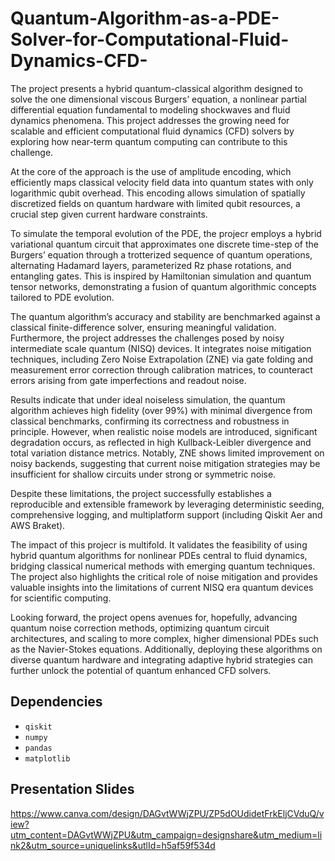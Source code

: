 # Quantum-Algorithm-as-a-PDE-Solver-for-Computational-Fluid-Dynamics-CFD-

The project presents a hybrid quantum-classical algorithm designed to solve the one dimensional viscous Burgers’ equation, a nonlinear partial differential equation fundamental to modeling shockwaves and fluid dynamics phenomena. This project addresses the growing need for scalable and efficient computational fluid dynamics (CFD) solvers by exploring how near-term quantum computing can contribute to this challenge.

At the core of the approach is the use of amplitude encoding, which efficiently maps classical velocity field data into quantum states with only logarithmic qubit overhead. This encoding allows simulation of spatially discretized fields on quantum hardware with limited qubit resources, a crucial step given current hardware constraints.

To simulate the temporal evolution of the PDE, the projecr employs a hybrid variational quantum circuit that approximates one discrete time-step of the Burgers’ equation through a trotterized sequence of quantum operations, alternating Hadamard layers, parameterized Rz phase rotations, and entangling gates. This is inspired by Hamiltonian simulation and quantum tensor networks, demonstrating a fusion of quantum algorithmic concepts tailored to PDE evolution.

The quantum algorithm’s accuracy and stability are benchmarked against a classical finite-difference solver, ensuring meaningful validation. Furthermore, the project addresses the challenges posed by noisy intermediate scale quantum (NISQ) devices. It integrates noise mitigation techniques,  including Zero Noise Extrapolation (ZNE) via gate folding and measurement error correction through calibration matrices, to counteract errors arising from gate imperfections and readout noise.

Results indicate that under ideal noiseless simulation, the quantum algorithm achieves high fidelity (over 99%) with minimal divergence from classical benchmarks, confirming its correctness and robustness in principle. However, when realistic noise models are introduced, significant degradation occurs, as reflected in high Kullback-Leibler divergence and total variation distance metrics. Notably, ZNE shows limited improvement on noisy backends, suggesting that current noise mitigation strategies may be insufficient for shallow circuits under strong or symmetric noise.

Despite these limitations, the project successfully establishes a reproducible and extensible framework by leveraging deterministic seeding, comprehensive logging, and multiplatform support (including Qiskit Aer and AWS Braket). 

The impact of this projecr is multifold. It validates the feasibility of using hybrid quantum algorithms for nonlinear PDEs central to fluid dynamics, bridging classical numerical methods with emerging quantum techniques. The project also highlights the critical role of noise mitigation and provides valuable insights into the limitations of current NISQ era quantum devices for scientific computing.

Looking forward, the project opens avenues for, hopefully, advancing quantum noise correction methods, optimizing quantum circuit architectures, and scaling to more complex, higher dimensional PDEs such as the Navier-Stokes equations. Additionally, deploying these algorithms on diverse quantum hardware and integrating adaptive hybrid strategies can further unlock the potential of quantum enhanced CFD solvers.


## Dependencies

- `qiskit`
- `numpy`
- `pandas`
- `matplotlib`

## Presentation Slides

https://www.canva.com/design/DAGvtWWjZPU/ZP5dOUdidetFrkEljCVduQ/view?utm_content=DAGvtWWjZPU&utm_campaign=designshare&utm_medium=link2&utm_source=uniquelinks&utlId=h5af59f534d


